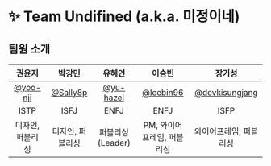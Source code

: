 # ✨ Team Undifined (a.k.a. 미정이네)


## 팀원 소개

| 권윤지 | 박강민 | 유혜인 | 이승빈 | 장기성 |
| :---: | :---: | :---: | :---: | :---: |
| [@yoo-nji](https://github.com/yoo-nji) | [@Sally8p](https://github.com/Sally8p) | [@yu-hazel](https://github.com/yu-hazel) | [@leebin96](https://github.com/leebin96) | [@devkisungjang](https://github.com/devkisungjang) |
| ISTP | ISFJ | ENFJ | ENFJ | ISFP |
| 디자인, 퍼블리싱 | 디자인, 퍼블리싱 | 퍼블리싱(Leader) | PM, 와이어프레임, 퍼블리싱 | 와이어프레임, 퍼블리싱 |

